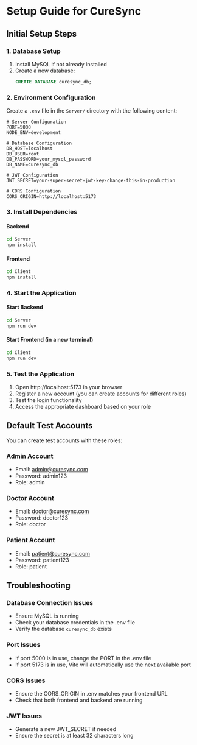 # Setup Guide for CureSync

## Initial Setup Steps

### 1. Database Setup
1. Install MySQL if not already installed
2. Create a new database:
   ```sql
   CREATE DATABASE curesync_db;
   ```

### 2. Environment Configuration
Create a `.env` file in the `Server/` directory with the following content:

```env
# Server Configuration
PORT=5000
NODE_ENV=development

# Database Configuration
DB_HOST=localhost
DB_USER=root
DB_PASSWORD=your_mysql_password
DB_NAME=curesync_db

# JWT Configuration
JWT_SECRET=your-super-secret-jwt-key-change-this-in-production

# CORS Configuration
CORS_ORIGIN=http://localhost:5173
```

### 3. Install Dependencies

#### Backend
```bash
cd Server
npm install
```

#### Frontend
```bash
cd Client
npm install
```

### 4. Start the Application

#### Start Backend
```bash
cd Server
npm run dev
```

#### Start Frontend (in a new terminal)
```bash
cd Client
npm run dev
```

### 5. Test the Application

1. Open http://localhost:5173 in your browser
2. Register a new account (you can create accounts for different roles)
3. Test the login functionality
4. Access the appropriate dashboard based on your role

## Default Test Accounts

You can create test accounts with these roles:

### Admin Account
- Email: admin@curesync.com
- Password: admin123
- Role: admin

### Doctor Account
- Email: doctor@curesync.com
- Password: doctor123
- Role: doctor

### Patient Account
- Email: patient@curesync.com
- Password: patient123
- Role: patient

## Troubleshooting

### Database Connection Issues
- Ensure MySQL is running
- Check your database credentials in the .env file
- Verify the database `curesync_db` exists

### Port Issues
- If port 5000 is in use, change the PORT in the .env file
- If port 5173 is in use, Vite will automatically use the next available port

### CORS Issues
- Ensure the CORS_ORIGIN in .env matches your frontend URL
- Check that both frontend and backend are running

### JWT Issues
- Generate a new JWT_SECRET if needed
- Ensure the secret is at least 32 characters long